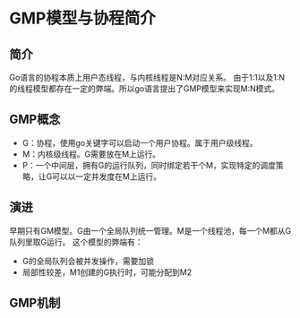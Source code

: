 # GMP模型与协程简介

## 简介
Go语言的协程本质上用户态线程，与内核线程是N:M对应关系。
由于1:1以及1:N的线程模型都存在一定的弊端。所以go语言提出了GMP模型来实现M:N模式。

## GMP概念
- G：协程，使用go关键字可以启动一个用户协程。属于用户级线程。
- M：内核级线程。G需要放在M上运行。
- P：一个中间层，拥有G的运行队列，同时绑定若干个M，实现特定的调度策略，让G可以以一定并发度在M上运行。

## 演进
早期只有GM模型。G由一个全局队列统一管理。M是一个线程池，每一个M都从G队列里取G运行。
这个模型的弊端有：
- G的全局队列会被并发操作，需要加锁
- 局部性较差，M1创建的G执行时，可能分配到M2

## GMP机制
